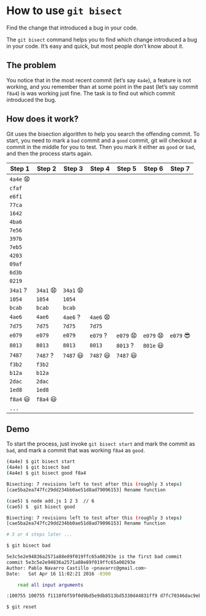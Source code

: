 # How to use `git bisect`

Find the change that introduced a bug in your code.

The `git bisect` command helps you to find which change introduced a bug in your code. It’s easy and quick, but most people don’t know about it.

## The problem

You notice that in the most recent commit (let’s say `4a4e`), a feature is not working, and you remember than at some point in the past (let’s say commit `f8a4`) is was working just fine. The task is to find out which commit introduced the bug.

## How does it work?

Git uses the bisection algorithm to help you search the offending commit. To start, you need to mark a `bad` commit and a `good` commit, git will checkout a commit in the middle for you to test. Then you mark it either as `good` or `bad`, and then the process starts again.


| Step 1   | Step 2   | Step 3   | Step 4   | Step 5   | Step 6   | Step 7   |
|----------|----------|----------|----------|----------|----------|----------|
| `4a4e` :anguished: |     |          |          |          |          |          |
| `cfaf`   |          |          |          |          |          |          |
| `e6f1`   |          |          |          |          |          |          |
| `77ca`   |          |          |          |          |          |          |
| `1642`   |          |          |          |          |          |          |
| `4ba6`   |          |          |          |          |          |          |
| `7e56`   |          |          |          |          |          |          |
| `397b`   |          |          |          |          |          |          |
| `7eb5`   |          |          |          |          |          |          |
| `4203`   |          |          |          |          |          |          |
| `09af`   |          |          |          |          |          |          |
| `6d3b`   |          |          |          |          |          |          |
| `0219`   |          |          |          |          |          |          |
| `34a1` ? | `34a1` :anguished: | `34a1` :anguished: |          |          |          |          |
| `1054`   | `1054`   | `1054`   |          |          |          |          |
| `bcab`   | `bcab`   | `bcab`   |          |          |          |          |
| `4ae6`   | `4ae6`   | `4ae6` ? | `4ae6` :anguished: |          |          |          |
| `7d75`   | `7d75`   | `7d75`   | `7d75`   |          |          |          |
| `e079`   | `e079`   | `e079`   | `e079` ? | `e079` :anguished: | `e079` :anguished: | `e079` :sunglasses: |
| `8013`   | `8013`   | `8013`   | `8013`   | `8013` ? | `801e` :smiley: |          |
| `7487`   | `7487` ? | `7487` :smiley: | `7487` :smiley: | `7487` :smiley: |         |          |
| `f3b2`   | `f3b2`   |          |          |          |          |          |
| `b12a`   | `b12a`   |          |          |          |          |          |
| `2dac`   | `2dac`   |          |          |          |          |          |
| `1ed8`   | `1ed8`   |          |          |          |          |          |
| `f8a4` :smiley: | `f8a4` :smiley: |          |          |          |          |          |
| `...`    |          |          |          |          |          |          |  


## Demo

To start the process, just invoke `git bisect start` and mark the commit as `bad`, and mark a commit that was working `f8a4` as `good`.

```bash
(4a4e) $ git bisect start
(4a4e) $ git bisect bad
(4a4e) $ git bisect good f8a4

Bisecting: 7 revisions left to test after this (roughly 3 steps)
[cae5ba2ea747fc29dd234bb0ae51d8ad79096153] Rename function

(cae5) $ node add.js 1 2 3  // 6
(cae5) $  git bisect good

Bisecting: 7 revisions left to test after this (roughly 3 steps)
[cae5ba2ea747fc29dd234bb0ae51d8ad79096153] Rename function

# 3 or 4 steps later ...

$ git bisect bad

5e3c5e2e94836a2571a88e89f019ffc65a00293e is the first bad commit
commit 5e3c5e2e94836a2571a88e89f019ffc65a00293e
Author: Pablo Navarro Castillo <pnavarrc@gmail.com>
Date:   Sat Apr 16 11:02:21 2016 -0300

    read all input arguments

:100755 100755 f1110f6f59f0d9bd5e9db8513bd5330d44831ff9 d7fc70346dac9ebce564bef4e82f9fa78a819902 M	add.js

$ git reset
```
